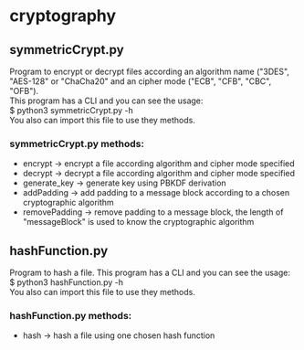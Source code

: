 # cryptography

## symmetricCrypt.py
Program to encrypt or decrypt files according an algorithm name ("3DES", "AES-128" or "ChaCha20" and an cipher mode ("ECB", "CFB", "CBC", "OFB").  
This program has a CLI and you can see the usage:  
    $ python3 symmetricCrypt.py -h  
You also can import this file to use they methods.
### symmetricCrypt.py methods:
* encrypt -> encrypt a file according algorithm and cipher mode specified
* decrypt -> decrypt a file according algorithm and cipher mode specified
* generate_key -> generate key using PBKDF derivation
* addPadding -> add padding to a message block according to a chosen cryptographic algorithm
* removePadding -> remove padding to a message block, the length of "messageBlock" is used to know the cryptographic algorithm 
## hashFunction.py
Program to hash a file.
This program has a CLI and you can see the usage:  
    $ python3 hashFunction.py -h  
You also can import this file to use they methods.
### hashFunction.py methods:
* hash -> hash a file using one chosen hash function
